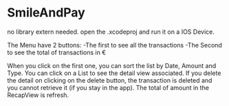 # SmileAndPay

no library extern needed. 
open the .xcodeproj and run it on a IOS Device.

The Menu have 2 buttons:
-The first to see all the transactions 
-The Second to see the total of transactions in €

When you click on the first one, you can sort the list by Date, Amount and Type. You can click on a List to see the detail view associated.
If you delete the detail on clicking on the delete button, the transaction is deleted and you cannot retrieve it (if you stay in the app). The total of amount in the RecapView is refresh.

